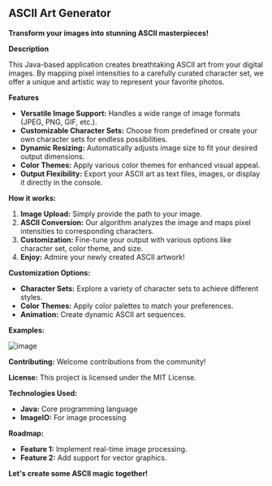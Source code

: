 ## **ASCII Art Generator**

**Transform your images into stunning ASCII masterpieces!**

**Description**

This Java-based application creates breathtaking ASCII art from your digital images. By mapping pixel intensities to a carefully curated character set, we offer a unique and artistic way to represent your favorite photos.

**Features**
* **Versatile Image Support:** Handles a wide range of image formats (JPEG, PNG, GIF, etc.).
* **Customizable Character Sets:** Choose from predefined or create your own character sets for endless possibilities.
* **Dynamic Resizing:** Automatically adjusts image size to fit your desired output dimensions.
* **Color Themes:** Apply various color themes for enhanced visual appeal.
* **Output Flexibility:** Export your ASCII art as text files, images, or display it directly in the console.

**How it works:**
1. **Image Upload:** Simply provide the path to your image.
2. **ASCII Conversion:** Our algorithm analyzes the image and maps pixel intensities to corresponding characters.
3. **Customization:** Fine-tune your output with various options like character set, color theme, and size.
4. **Enjoy:** Admire your newly created ASCII artwork!

**Customization Options:**
* **Character Sets:** Explore a variety of character sets to achieve different styles.
* **Color Themes:** Apply color palettes to match your preferences.
* **Animation:** Create dynamic ASCII art sequences.

**Examples:**

![image](https://github.com/user-attachments/assets/1738506e-ec1f-48c9-a515-f4b13b2bc5cc)

**Contributing:**
Welcome contributions from the community!

**License:**
This project is licensed under the MIT License.

**Technologies Used:**
* **Java:** Core programming language
* **ImageIO:** For image processing

**Roadmap:**
* **Feature 1:** Implement real-time image processing.
* **Feature 2:** Add support for vector graphics.

**Let's create some ASCII magic together!**
